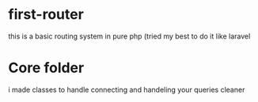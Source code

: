 # first-router

this is a basic routing system in pure php (tried my best to do it like laravel 
# Core folder

i made classes to handle connecting and handeling your queries cleaner

